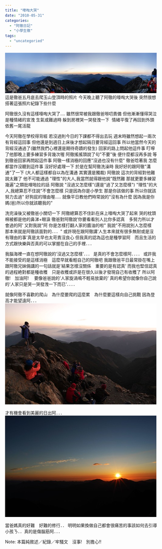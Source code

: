 ```yaml
---
title: "嚎啕大哭"
date: "2010-05-31"
categories: 
  - "阿徹日記"
  - "小學生徹"
tags: 
  - "uncategoried"
---
```


![](images/4593395069_04a9560282.jpg) 這是徹爸五月底去爬玉山登頂時的照片 今天晚上聽了阿徹的嚎啕大哭後 突然很想搭著這張照片紀錄下些什麼

阿徹很久沒有這樣嚎啕大哭了.... 雖然很常被我跟徹爸嘮叨責備 但他漸漸懂得哭泣是種情緒的宣洩 生氣或難過時 躲到房裡哭一哭發洩一下  情緒平復了再回到外頭依舊一尾活龍

今天阿徹在學校得背經 若沒過則今日的下課都不得出去玩 週末時雖然想起一兩次有背經這回事 但他還是到週日上床後才想起隔日要背經這回事 所以他當然今天的背經沒通過了(雖然我們心裡還是期待奇蹟的發生) 回家的路上問起他這件事 叮嚀了他那晚上要多練習多背幾次喔 阿徹搖搖頭說了句"不要"後 便什麼都沒再多說 等到徹爸回家再問起這件事 阿徹一樣消極的回應"沒過也沒有什麼" 徹爸唸著我 怎麼都當作沒聽到這件事 沒好好處理一下 於是在幫阿徹洗澡時 我好好的跟阿徹"溝通"了一下 (大人都這樣都自以為在溝通 其實還是獨裁) 阿徹說 這次的背經對他難說太難了 他不可能通過 "理性"的大人,我當然就得跟他說"既然難 那就更要多練習幾遍"之類批哩啪拉的話 阿徹說 "沒過又怎麼樣"(還是"過了又怎麼樣") "理性"的大人,我總算忍不住說"不會怎麼樣 只是因為你是小學生 那是你該做的事 所以你就該努力去過" 好狗屁的理由喔..... 就像平日教他們時常說的"沒有為什麼 因為我是你媽(爸)所以你就該聽我的"

洗完澡後又被徹爸小關切一下 阿徹總算忍不住趴在床上嚎啕大哭了起來 哭的枕頭棉被都是他的鼻涕+眼淚 徹爸對阿徹說’你要看看別人比你多認真　多努力所以才會過的阿’ 又對我說"阿 你是怎樣打翻人家的醬油的啦" 我說"不用說別人怎麼樣　那本來就是阿徹該面對的．．．" 或許現在跟阿徹講’人生本來就有很多無耐或是沒有理由的事’真是太早也太苛責沒良心 但我真的認為這也是種學習阿　而且生活的方式跟快樂與否真的可以掌握在自己的手裡．．．

我腦海裡一直在想阿徹說的’沒過又怎麼樣’．．． 是真的不會怎麼樣阿．．．． 或許我不能接受的是這樣消極　這麼早就看輕自己的阿徹吧 我跟徹爸平日最常掛在嘴上跟阿徹兄妹倆講的一句話就是’結果怎樣沒關係　重要的是有認真’ 而我也堅信認真的過程絶對都是種收穫　只是收穫或許是在很久以後才發現自己有收穫了 所以阿徹!　加油阿! 　要像爸爸說的’人家旋渦鳴不輕易放棄的’ 真的希望你就像你自己說的’人家只是哭一哭發洩一下而已’．．．．

就像阿徹不喜歡的爬山　為什麼要爬的這麼累　為什麼要這樣向自己挑戰 因為登高才能望遠阿．．． ![](images/4585483937_5d22f19513.jpg)

才有機會看到美麗的日出阿．．． ![](images/4585483599_1f64a9d1de.jpg)

當爸媽真的好難　好難的修行．． 明明如果換做自己都會很痛苦的事該如何去引導小孩ㄋ．．真的是傷腦筋阿．．．

Note: 本篇純敘述／紀錄／牢騷文　沒事!　別擔心!!
